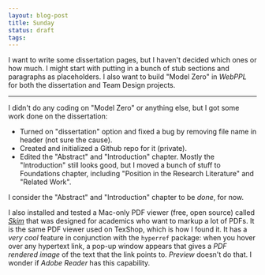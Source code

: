 ```yaml
---
layout: blog-post
title: Sunday
status: draft
tags:
---
```


I want to write some dissertation pages, but I haven't decided which ones or how much. I might start with putting in a bunch of stub sections and paragraphs as placeholders. I also want to build "Model Zero" in *WebPPL* for both the dissertation and Team Design projects.

____

I didn't do any coding on "Model Zero" or anything else, but I got some work done on the dissertation:

- Turned on "dissertation" option and fixed a bug by removing file name in header (not sure the cause).
- Created and initialized a Github repo for it (private).
- Edited the "Abstract" and "Introduction" chapter.  Mostly the "Introduction" still looks good, but I moved a bunch of stuff to Foundations chapter, including "Position in the Research Literature" and "Related Work".  

I consider the "Abstract" and "Introduction" chapter to be *done*, for now.

I also installed and tested a Mac-only PDF viewer (free, open source) called *[Skim](http://skim-app.sourceforge.net)* that was designed for academics who want to markup a lot of PDFs.  It is the same PDF viewer used on TexShop, which is how I found it.  It has a *very cool* feature in conjunction with the `hyperref` package: when you hover over any hypertext link, a pop-up window appears that gives a *PDF rendered image* of the text that the link points to.  *Preview* doesn't do that.  I wonder if *Adobe Reader* has this capability.